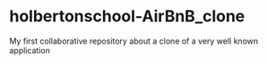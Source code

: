 # holbertonschool-AirBnB_clone
My first collaborative repository about a clone of a very well known application

